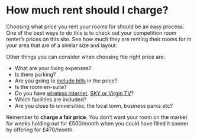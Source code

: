 How much rent should I charge?
==============================
Choosing what price you rent your rooms for should be an easy process. One of the best ways to do this is to check out your competition room renter’s prices on this site. See how much they are renting their rooms for in your area that are of a similar size and layout.


Other things you can consider when choosing the right price are:


* What are your living expenses?
* Is there parking?
* Are you going to [include bills](house-bills) in the price?
* Is the room en-suite?
* Do you have [wireless internet](why-provide-internet-access), [SKY or Virgin TV](offering-sky-or-virgin-tv)?
* Which facilities are included?
* Are you close to universities, the local town, business parks etc?


Remember to **charge a fair price**. You don’t want your room on the market for weeks holding out for £500/month when you could have filled it sooner by offering for £470/month.


